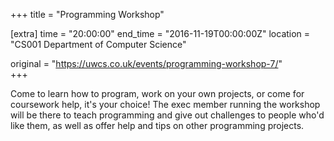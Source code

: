 +++
title = "Programming Workshop"

[extra]
time = "20:00:00"
end_time = "2016-11-19T00:00:00Z"
location = "CS001 Department of Computer Science"

original = "https://uwcs.co.uk/events/programming-workshop-7/"    
+++

Come to learn how to program, work on your own projects, or come for coursework help, it's your choice\! The exec member running the workshop will be there to teach programming and give out challenges to people who'd like them, as well as offer help and tips on other programming projects.

